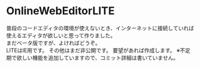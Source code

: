 # OnlineWebEditorLITE
普段のコードエディタの環境が使えないとき、インターネットに接続していれば  
使えるエディタが欲しいと思って作りました。  
まだベータ版ですが、よければどうぞ。  
LITEはIE用です。
その他はまだ非公開です。
要望があれば作成します。
※不定期で欲しい機能を追加していますので、コミット詳細は書いていません。
